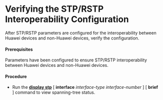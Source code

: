 Verifying the STP/RSTP Interoperability Configuration
=====================================================

After STP/RSTP parameters are configured for the interoperability between Huawei devices and non-Huawei devices, verify the configuration.

#### Prerequisites

Parameters have been configured to ensure STP/RSTP interoperability between Huawei devices and non-Huawei devices.


#### Procedure

* Run the [**display stp**](cmdqueryname=display+stp) [ **interface** *interface-type interface-number* ] [ **brief** ] command to view spanning-tree status.